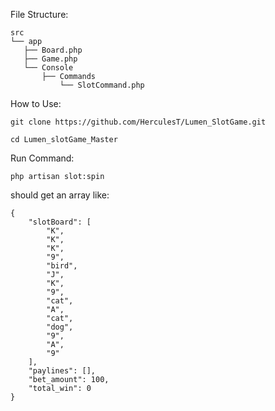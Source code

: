 
File Structure:

```
src
└── app
   ├── Board.php
   ├── Game.php
   └── Console
       ├── Commands
           └── SlotCommand.php
```

How to Use:

```
git clone https://github.com/HerculesT/Lumen_SlotGame.git
```
```
cd Lumen_slotGame_Master
```
Run Command:
```
php artisan slot:spin
```

should get an array like: 

```
{
    "slotBoard": [
        "K",
        "K",
        "K",
        "9",
        "bird",
        "J",
        "K",
        "9",
        "cat",
        "A",
        "cat",
        "dog",
        "9",
        "A",
        "9"
    ],
    "paylines": [],
    "bet_amount": 100,
    "total_win": 0
}
```
